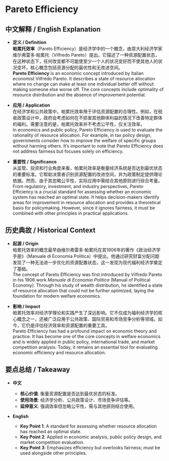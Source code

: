 # Pareto Efficiency

## 中文解释 / English Explanation

* **定义 / Definition**  
  **帕累托效率**（Pareto Efficiency）是经济学中的一个概念，由意大利经济学家维尔弗雷多·帕累托（Vilfredo Pareto）提出。它描述了一种资源配置状态，在这种状态下，任何改变都不可能使至少一个人的状况变好而不使其他人的状况变坏。核心概念包括资源分配的最优性和无改进空间。  
  **Pareto Efficiency** is an economic concept introduced by Italian economist Vilfredo Pareto. It describes a state of resource allocation where no change can make at least one individual better off without making someone else worse off. The core concepts include optimality of resource distribution and the absence of improvement potential.

* **应用 / Application**  
  在经济学和公共政策中，帕累托效率用于评估资源配置的合理性。例如，在税收政策设计中，政府会考虑如何在不损害其他群体利益的情况下改善特定群体的福利。需要注意的是，帕累托效率并不考虑公平性，仅关注效率。  
  In economics and public policy, Pareto Efficiency is used to evaluate the rationality of resource allocation. For example, in tax policy design, governments consider how to improve the welfare of specific groups without harming others. It’s important to note that Pareto Efficiency does not address fairness but focuses solely on efficiency.

* **重要性 / Significance**  
  从监管、投资和行业角度来看，帕累托效率是衡量经济系统是否达到最优状态的重要标准。它帮助决策者识别资源配置的改进空间，并为政策制定提供理论依据。然而，由于其忽略公平性，实际应用中需结合其他原则进行综合考量。  
  From regulatory, investment, and industry perspectives, Pareto Efficiency is a crucial standard for assessing whether an economic system has reached an optimal state. It helps decision-makers identify areas for improvement in resource allocation and provides a theoretical basis for policymaking. However, since it ignores fairness, it must be combined with other principles in practical applications.

## 历史典故 / Historical Context

* **起源 / Origin**  
  帕累托效率的概念最早由维尔弗雷多·帕累托在其1906年的著作《政治经济学手册》（Manuale di Economia Politica）中提出。他通过研究财富分配问题发现了一种无法进一步优化的资源配置状态，这一发现为现代福利经济学奠定了基础。  
  The concept of Pareto Efficiency was first introduced by Vilfredo Pareto in his 1906 work *Manuale di Economia Politica* (Manual of Political Economy). Through his study of wealth distribution, he identified a state of resource allocation that could not be further optimized, laying the foundation for modern welfare economics.

* **影响 / Impact**  
  帕累托效率对经济学理论和实践产生了深远影响。它不仅成为福利经济学的核心概念之一，还被广泛应用于公共政策、国际贸易和市场竞争分析等领域。如今，它仍是评估经济效率和资源配置的重要工具。  
  Pareto Efficiency has had a profound impact on economic theory and practice. It has become one of the core concepts in welfare economics and is widely applied in public policy, international trade, and market competition analysis. Today, it remains an essential tool for evaluating economic efficiency and resource allocation.

## 要点总结 / Takeaway

* **中文**  
  - **核心价值**: 衡量资源配置是否达到最优状态的标准。  
  - **使用场景**: 经济学分析、公共政策设计、市场竞争评估等。  
  - **延伸意义**: 强调效率但忽略公平性，需与其他原则结合使用。

* **English**  
  - **Key Point 1**: A standard for assessing whether resource allocation has reached an optimal state.  
  - **Key Point 2**: Applied in economic analysis, public policy design, and market competition evaluation.  
  - **Key Point 3**: Emphasizes efficiency but overlooks fairness; must be used alongside other principles.